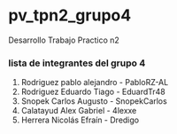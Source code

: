 # pv_tpn2_grupo4

Desarrollo Trabajo Practico n2

### lista de integrantes del grupo 4

1. Rodriguez pablo alejandro - PabloRZ-AL
2. Rodriguez Eduardo Tiago - EduardTr48
3. Snopek Carlos Augusto - SnopekCarlos
4. Calatayud Alex Gabriel - 4lexxe
5. Herrera Nicolás Efraín - Dredigo
